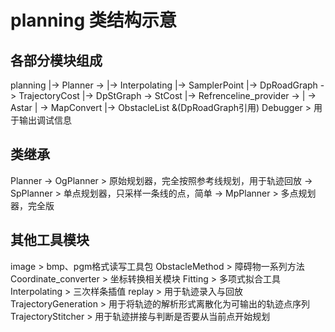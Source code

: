 # planning 类结构示意

## 各部分模块组成
planning |-> Planner          -> |-> Interpolating
                                 |-> SamplerPoint
                                 |-> DpRoadGraph    -> TrajectoryCost
                                 |-> DpStGraph      -> StCost
         |-> Refrenceline_provider -> | -> Astar
                                      | -> MapConvert
         |-> ObstacleList &(DpRoadGraph引用)
Debugger > 用于输出调试信息
## 类继承
Planner -> OgPlanner > 原始规划器，完全按照参考线规划，用于轨迹回放
        -> SpPlanner > 单点规划器，只采样一条线的点，简单
        -> MpPlanner > 多点规划器，完全版

## 其他工具模块
image > bmp、pgm格式读写工具包
ObstacleMethod > 障碍物一系列方法
Coordinate_converter > 坐标转换相关模块
Fitting > 多项式拟合工具
Interpolating > 三次样条插值
replay > 用于轨迹录入与回放
TrajectoryGeneration > 用于将轨迹的解析形式离散化为可输出的轨迹点序列
TrajectoryStitcher > 用于轨迹拼接与判断是否要从当前点开始规划